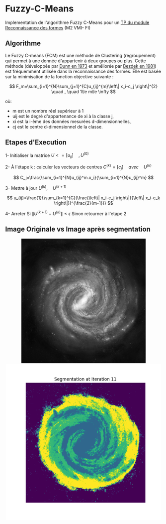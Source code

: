 # Fuzzy-C-Means
Implementation de l'algorithme Fuzzy C-Means pour un [TP du module Reconnaissance des formes](https://github.com/Malekbennabi3/Fuzzy-C-Means/blob/main/Enonc%C3%A9%20TP.pdf) (M2 VMI- FI)

## Algorithme
Le Fuzzy C-means (FCM) est une méthode de Clustering (regroupement) qui permet à une donnée d'appartenir à deux groupes ou plus. 
Cette méthode (développée par [Dunn en 1973](https://doi.org/10.1080/01969727308546046) et améliorée par [Bezdek en 1981](https://doi.org/10.1007/978-1-4757-0450-1)) est fréquemment utilisée dans la reconnaissance des formes. Elle est basée sur la minimisation de la fonction objective suivante :

$$ F_m=\sum_{i=1}^{N}\sum_{j=1}^{C}u_{ij}^{m}\left\| x_i-c_j \right\|^{2}  \quad , \quad   1\le m\le \infty $$

où:
- m est un nombre réel supérieur à 1
- uij est le degré d'appartenance de xi à la classe j, 
- xi est la i-ème des données mesurées d-dimensionnelles, 
- cj est le centre d-dimensionnel de la classe.

## Etapes d'Execution

1- Initialiser la matrice $U<=[u_{ij}] \quad , U^{(0)}$

2- À l'étape k : calculer les vecteurs de centres $C^{(k)}=[c_j] \quad avec \quad U^{(k)}$

  $$ C_j=\frac{\sum_{i=1}^{N}u_{ij}^m.x_i}{\sum_{i=1}^{N}u_{ij}^m} $$

3- Mettre à jour $U^{(k)}, \quad U^{(k+1)}$

$$ u_{ij}=\frac{1}{\sum_{k=1}^{C}(\frac{\left\| x_i-c_j \right\|}{\left\| x_i-c_k \right\|})^{\frac{2}{m-1}}} $$

4- Arreter Si $\left\| U^{(k+1)}-U^{(k)} \right\|\le \epsilon$ 
    Sinon retourner à l'etape 2

## Image Originale vs Image après segmentation

<div align="center">
  <img src="https://github.com/Malekbennabi3/Fuzzy-C-Means/blob/main/milky-way-nvg.jpg" width="400" height="400">
  <img src="https://github.com/Malekbennabi3/Fuzzy-C-Means/blob/main/Images%20segmentees/segmentation_iter_11.png" width="500" height=500">
</div>
